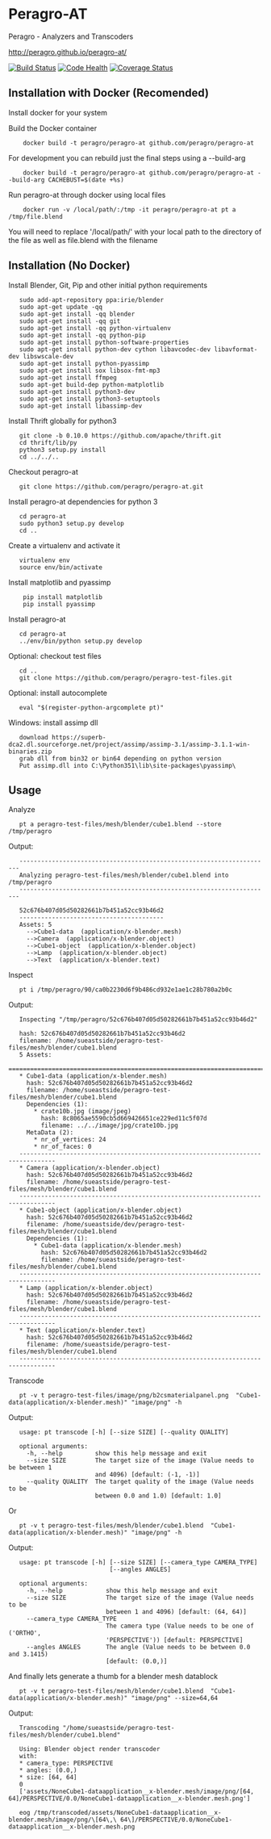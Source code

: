 Peragro-AT
====
Peragro - Analyzers and Transcoders


http://peragro.github.io/peragro-at/


[![Build Status](https://api.travis-ci.org/peragro/peragro-at.png)](https://travis-ci.org/sueastside/peragro-at)
[![Code Health](https://landscape.io/github/peragro/peragro-at/master/landscape.png)](https://landscape.io/github/peragro/peragro-at/master)
[![Coverage Status](https://coveralls.io/repos/peragro/peragro-at/badge.svg?branch=master)](https://coveralls.io/r/peragro/peragro-at?branch=master)

Installation with Docker (Recomended)
-----

Install docker for your system

Build the Docker container
```
    docker build -t peragro/peragro-at github.com/peragro/peragro-at
```

For development you can rebuild just the final steps using a --build-arg
```
    docker build -t peragro/peragro-at github.com/peragro/peragro-at --build-arg CACHEBUST=$(date +%s)
```

Run peragro-at through docker using local files
```
    docker run -v /local/path/:/tmp -it peragro/peragro-at pt a /tmp/file.blend
```

You will need to replace '/local/path/' with your local path to the directory of the file as well as file.blend with the filename
	 
Installation (No Docker)
-----
Install Blender, Git, Pip and other initial python requirements
 ```
    sudo add-apt-repository ppa:irie/blender
    sudo apt-get update -qq
    sudo apt-get install -qq blender
    sudo apt-get install -qq git
    sudo apt-get install -qq python-virtualenv
    sudo apt-get install -qq python-pip
    sudo apt-get install python-software-properties
    sudo apt-get install python-dev cython libavcodec-dev libavformat-dev libswscale-dev
    sudo apt-get install python-pyassimp
    sudo apt-get install sox libsox-fmt-mp3
    sudo apt-get install ffmpeg
    sudo apt-get build-dep python-matplotlib
    sudo apt-get install python3-dev
    sudo apt-get install python3-setuptools
    sudo apt-get install libassimp-dev
 ```

Install Thrift globally for python3
 ```
    git clone -b 0.10.0 https://github.com/apache/thrift.git
    cd thrift/lib/py
    python3 setup.py install
    cd ../../..
 ```
 Checkout peragro-at
 ```
    git clone https://github.com/peragro/peragro-at.git
 ```
  
 Install peragro-at dependencies for python 3
 ```
    cd peragro-at
    sudo python3 setup.py develop
    cd ..
 ```

 Create a virtualenv and activate it
 ```
    virtualenv env
    source env/bin/activate
 ```
 
Install matplotlib and pyassimp
```
    pip install matplotlib
    pip install pyassimp
```

Install peragro-at
 ```
    cd peragro-at
    ../env/bin/python setup.py develop
 ```

Optional: checkout test files
 ```
    cd ..
    git clone https://github.com/peragro/peragro-test-files.git
 ```
 Optional: install autocomplete
 ```
    eval "$(register-python-argcomplete pt)"
 ```

Windows: install assimp dll
 ```
    download https://superb-dca2.dl.sourceforge.net/project/assimp/assimp-3.1/assimp-3.1.1-win-binaries.zip
	grab dll from bin32 or bin64 depending on python version
    Put assimp.dll into C:\Python351\lib\site-packages\pyassimp\
 ```
 
Usage
-----
Analyze
 ```
    pt a peragro-test-files/mesh/blender/cube1.blend --store /tmp/peragro
 ```
  Output:
 ```
    ----------------------------------------------------------------------
    Analyzing peragro-test-files/mesh/blender/cube1.blend into /tmp/peragro
    ----------------------------------------------------------------------

    52c676b407d05d50282661b7b451a52cc93b46d2
    ----------------------------------------
    Assets: 5
      -->Cube1-data  (application/x-blender.mesh)
      -->Camera  (application/x-blender.object)
      -->Cube1-object  (application/x-blender.object)
      -->Lamp  (application/x-blender.object)
      -->Text  (application/x-blender.text)
 ```

Inspect
 ```
    pt i /tmp/peragro/90/ca0b2230d6f9b486cd932e1ae1c28b780a2b0c
 ```
  Output:
 ```
    Inspecting "/tmp/peragro/52c676b407d05d50282661b7b451a52cc93b46d2"

    hash: 52c676b407d05d50282661b7b451a52cc93b46d2
    filename: /home/sueastside/peragro-test-files/mesh/blender/cube1.blend
    5 Assets:
    ================================================================================
    * Cube1-data (application/x-blender.mesh)
      hash: 52c676b407d05d50282661b7b451a52cc93b46d2
      filename: /home/sueastside/peragro-test-files/mesh/blender/cube1.blend
      Dependencies (1):
        * crate10b.jpg (image/jpeg)
          hash: 8c8065ae5590cb5d669426651ce229ed11c5f07d
          filename: ../../image/jpg/crate10b.jpg
      MetaData (2):
        * nr_of_vertices: 24
        * nr_of_faces: 0
    --------------------------------------------------------------------------------
    * Camera (application/x-blender.object)
      hash: 52c676b407d05d50282661b7b451a52cc93b46d2
      filename: /home/sueastside/peragro-test-files/mesh/blender/cube1.blend
    --------------------------------------------------------------------------------
    * Cube1-object (application/x-blender.object)
      hash: 52c676b407d05d50282661b7b451a52cc93b46d2
      filename: /home/sueastside/dev/peragro-test-files/mesh/blender/cube1.blend
      Dependencies (1):
        * Cube1-data (application/x-blender.mesh)
          hash: 52c676b407d05d50282661b7b451a52cc93b46d2
          filename: /home/sueastside/peragro-test-files/mesh/blender/cube1.blend
    --------------------------------------------------------------------------------
    * Lamp (application/x-blender.object)
      hash: 52c676b407d05d50282661b7b451a52cc93b46d2
      filename: /home/sueastside/peragro-test-files/mesh/blender/cube1.blend
    --------------------------------------------------------------------------------
    * Text (application/x-blender.text)
      hash: 52c676b407d05d50282661b7b451a52cc93b46d2
      filename: /home/sueastside/peragro-test-files/mesh/blender/cube1.blend
    --------------------------------------------------------------------------------
 ```

Transcode
 ```
    pt -v t peragro-test-files/image/png/b2csmaterialpanel.png  "Cube1-data(application/x-blender.mesh)" "image/png" -h
 ```
  Output:
 ```
    usage: pt transcode [-h] [--size SIZE] [--quality QUALITY]

    optional arguments:
      -h, --help         show this help message and exit
      --size SIZE        The target size of the image (Value needs to be between 1
                         and 4096) [default: (-1, -1)]
      --quality QUALITY  The target quality of the image (Value needs to be
                         between 0.0 and 1.0) [default: 1.0]
 ```

Or
 ```
    pt -v t peragro-test-files/mesh/blender/cube1.blend  "Cube1-data(application/x-blender.mesh)" "image/png" -h
 ```
  Output:
 ```
    usage: pt transcode [-h] [--size SIZE] [--camera_type CAMERA_TYPE]
                             [--angles ANGLES]

    optional arguments:
      -h, --help            show this help message and exit
      --size SIZE           The target size of the image (Value needs to be
                            between 1 and 4096) [default: (64, 64)]
      --camera_type CAMERA_TYPE
                            The camera type (Value needs to be one of ('ORTHO',
                            'PERSPECTIVE')) [default: PERSPECTIVE]
      --angles ANGLES       The angle (Value needs to be between 0.0 and 3.1415)
                            [default: (0.0,)]
 ```

And finally lets generate a thumb for a blender mesh datablock
 ```
    pt -v t peragro-test-files/mesh/blender/cube1.blend  "Cube1-data(application/x-blender.mesh)" "image/png" --size=64,64
 ```
  Output:
 ```
    Transcoding "/home/sueastside/peragro-test-files/mesh/blender/cube1.blend"

    Using: Blender object render transcoder
    with:
    * camera_type: PERSPECTIVE
    * angles: (0.0,)
    * size: [64, 64]
    0
    ['assets/NoneCube1-dataapplication__x-blender.mesh/image/png/[64, 64]/PERSPECTIVE/0.0/NoneCube1-dataapplication__x-blender.mesh.png']
 ```

 ```
    eog /tmp/transcoded/assets/NoneCube1-dataapplication__x-blender.mesh/image/png/\[64\,\ 64\]/PERSPECTIVE/0.0/NoneCube1-dataapplication__x-blender.mesh.png
 ```
